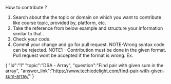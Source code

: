 How to contribute ?

1.	Search about the the topic or domain on which you want to  contribute like course topic, provided by, platform, etc.
2.	Take the reference from below example and structure your  information similar to that .
3.	Check your code.
4.	Commit your change and go for pull request.
NOTE-Wrong syntax code can be rejected.
NOTE1 - Contribution must be done in the given format. Pull request wont be accepted if the format is wrong.
Ex.



{
  "id":"1"
  "topic":"DSA - Array",
  "question":"Find pair with given sum in the array",
  "answer_link":"https://www.techiedelight.com/find-pair-with-given-sum-array/"
}



